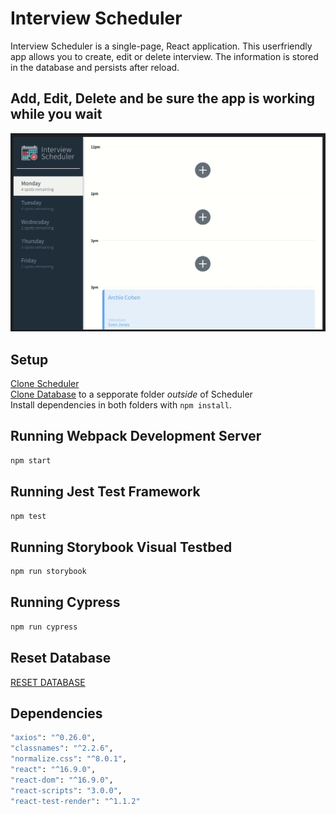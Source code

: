 # Interview Scheduler
Interview Scheduler is a single-page, React application. This userfriendly app allows you to create, edit or delete interview. The information is stored in the database and persists after reload.

## Add, Edit, Delete and be sure the app is working while you wait

![Gif of scheduler functionality](https://raw.githubusercontent.com/0lgaP/scheduler/master/public/images/scheduler__.gif)
## Setup

[Clone Scheduler](https://github.com/0lgaP/scheduler) <br>
[Clone Database](https://github.com/0lgaP/scheduler-api) to a sepporate folder *outside* of Scheduler <br>
Install dependencies in both folders with `npm install`.

## Running Webpack Development Server

```sh
npm start
```

## Running Jest Test Framework

```sh
npm test
```

## Running Storybook Visual Testbed

```sh
npm run storybook
```

## Running Cypress

```sh
npm run cypress
```

## Reset Database

[RESET DATABASE](http://localhost:8001/api/debug/reset)

## Dependencies

```sh
"axios": "^0.26.0",
"classnames": "^2.2.6",
"normalize.css": "^8.0.1",
"react": "^16.9.0",
"react-dom": "^16.9.0",
"react-scripts": "3.0.0",
"react-test-render": "^1.1.2"
```